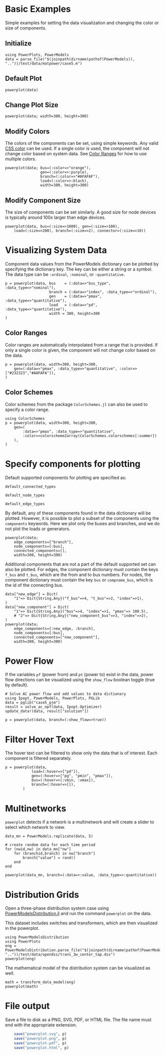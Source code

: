 # Basic Examples
Simple examples for setting the data visualization and changing the color or size of components.


## Initialize
```@example power_data
using PowerPlots, PowerModels
data = parse_file("$(joinpath(dirname(pathof(PowerModels)), ".."))/test/data/matpower/case5.m")
```

## Default Plot
```@example power_data
powerplot(data)
```

## Change Plot Size
```@example power_data
powerplot(data; width=300, height=300)
```

## Modify Colors
The colors of the components can be set, using simple keywords. Any valid [CSS color](https://developer.mozilla.org/en-US/docs/Web/CSS/color_value) can be used. If a single color is used, the component will not change color based on system data.  See [Color Ranges](@ref) for how to use multiple colors.

```@example power_data
powerplot(data; bus=(:color=>"orange"),
                gen=(:color=>:purple),
                branch=(:color=>"#AFAFAF"),
                load=(:color=>:black),
                width=300, height=300)
```

## Modify Component Size
The size of components can be set similarly.  A good size for node devices is typically around 100x larger than edge devices.
```@example power_data
powerplot(data, bus=(:size=>1000), gen=(:size=>100),
    load=(:size=>200), branch=(:size=>2), connector=(:size=>10))
```

# Visualizing System Data
Component data values from the PowerModels dictionary can be plotted by specifying the dictionary key. The key can be either a string or a symbol.  The data type can be `:ordinal`, `:nominal`, or `:quantitative`.

```@example power_data
p = powerplot(data, bus    = (:data=>"bus_type", :data_type=>"nominal"),
                    branch = (:data=>"index", :data_type=>"ordinal"),
                    gen    = (:data=>"pmax", :data_type=>"quantitative"),
                    load   = (:data=>"pd",  :data_type=>"quantitative"),
                    width = 300, height=300
)
```

## Color Ranges
Color ranges are automatically interpolated from a range that is provided.  If only a single color is given, the component will not change color based on the data.

```@example power_data
p = powerplot(data, width=300, height=300,
    gen=(:data=>"pmax", :data_type=>"quantitative", :color=>["#232323","#AAFAFA"]),
)
```

## Color Schemes
Color schemes from the package `ColorSchemes.jl` can also be used to specify a color range.

```@example power_data
using ColorSchemes
p = powerplot(data, width=300, height=300,
    gen=(
        :data=>"pmax", :data_type=>"quantitative",
        :color=>colorscheme2array(ColorSchemes.colorschemes[:summer])
    ),
)
```

# Specify components for plotting
Default supported components for plotting are specified as:
```@example power_data
default_connected_types
```

```@example power_data
default_node_types
```

```@example power_data
default_edge_types
```


By default, any of these components found in the data dictionary will be plotted.  However, it is possible to plot a subset of the components using the `components` keywords.  Here we plot only the buses and branches, and we do not plot the loads or generators.

```@example power_data
powerplot(data;
    edge_components=["branch"],
    node_components=[:bus],
    connected_components=[],
    width=300, height=300)
```

Additional components that are not a part of the default supported set can also be plotted.  For edges, the component dictionary must contain the keys `f_bus` and `t_bus`, which are the from and to bus numbers.  For nodes, the component dictionary must contain the key `bus` or `compname_bus`, which is the id of the connecting bus.
```@example power_data
data["new_edge"] = Dict(
    "1"=> Dict{String,Any}("f_bus"=>4, "t_bus"=>2, "index"=>1),
)
data["new_component"] = Dict(
    "1"=> Dict{String,Any}("bus"=>4, "index"=>1, "pmax"=> 100.5),
    # "2"=> Dict{String,Any}("new_component_bus"=>3, "index"=>2),
)
powerplot(data;
    edge_components=[:new_edge, :branch],
    node_components=[:bus],
    connected_components=["new_component"],
    width=300, height=300)
```


# Power Flow
If the variables `pf` (power from) and `pt` (power to) exist in the data, power flow directions can be visualized using the `show_flow` boolean toggle (true by default).

```@example power_flow
# Solve AC power flow and add values to data dictionary
using Ipopt, PowerModels, PowerPlots, PGLib
data = pglib("case5_pjm")
result = solve_ac_opf(data, Ipopt.Optimizer)
update_data!(data, result["solution"])

p = powerplot(data, branch=(:show_flow=>true))
```

# Filter Hover Text
The hover text can be filtered to show only the data that is of interest.  Each component is filtered separately.

```@example power_data
p = powerplot(data,
            load=(:hover=>["pd"]),
            gen=(:hover=>["pg", "pmin", "pmax"]),
            bus=(:hover=>[:vmin, :vmax]),
            branch=(:hover=>[]),
        )
```

# Multinetworks
`powerplot` detects if a network is a multinetwork and will create a slider to select which network to view.

```@example power_data
data_mn = PowerModels.replicate(data, 5)

# create random data for each time period
for (nwid,nw) in data_mn["nw"]
    for (branchid,branch) in nw["branch"]
        branch["value"] = rand()
    end
end

powerplot(data_mn, branch=(:data=>:value, :data_type=>:quantitative))
```

# Distribution Grids
Open a three-phase distribution system case using [PowerModelsDistribution.jl](https://github.com/lanl-ansi/PowerModelsDistribution.jl) and run the command `powerplot` on the data.

This dataset includes switches and transformers, which are then visualized in the powerplot.

```@example distribution
using PowerModelsDistribution
using PowerPlots
eng = PowerModelsDistribution.parse_file("$(joinpath(dirname(pathof(PowerModelsDistribution)), ".."))/test/data/opendss/trans_3w_center_tap.dss")
powerplot(eng)
```

The mathematical model of the distribution system can be visualized as well.
```@example distribution
math = transform_data_model(eng)
powerplot(math)
```

# File output
Save a file to disk as a PNG, SVG, PDF, or HTML file.  The file name must end with the appropriate extension.

```julia
    save("powerplot.svg", p)
    save("powerplot.png", p)
    save("powerplot.pdf", p)
    save("powerplot.html", p)
```

